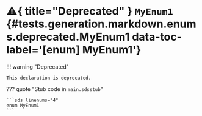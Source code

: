 # :warning:{ title="Deprecated" } <code class="doc-symbol doc-symbol-enum"></code> `MyEnum1` {#tests.generation.markdown.enums.deprecated.MyEnum1 data-toc-label='[enum] MyEnum1'}

!!! warning "Deprecated"

    This declaration is deprecated.

??? quote "Stub code in `main.sdsstub`"

    ```sds linenums="4"
    enum MyEnum1
    ```
